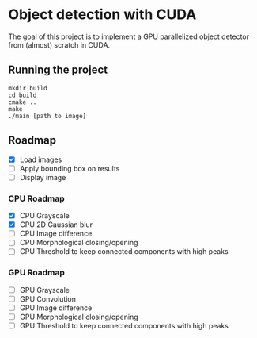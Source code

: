 # Object detection with CUDA

The goal of this project is to implement a GPU parallelized object detector from (almost) scratch in CUDA.

## Running the project

```
mkdir build
cd build
cmake ..
make
./main [path to image]
```

## Roadmap

* [x] Load images
* [ ] Apply bounding box on results
* [ ] Display image

### CPU Roadmap
* [x] CPU Grayscale
* [x] CPU 2D Gaussian blur
* [ ] CPU Image difference
* [ ] CPU Morphological closing/opening
* [ ] CPU Threshold to keep connected components with high peaks

### GPU Roadmap
* [ ] GPU Grayscale
* [ ] GPU Convolution
* [ ] GPU Image difference
* [ ] GPU Morphological closing/opening
* [ ] GPU Threshold to keep connected components with high peaks
